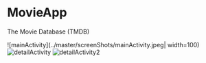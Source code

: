 # MovieApp
The Movie Database (TMDB)


![mainActivity](../master/screenShots/mainActivity.jpeg| width=100)
![detailActivity](../master/screenShots/detailActivity.jpeg)
![detailActivity2](../master/screenShots/detailActivity2.jpeg)
